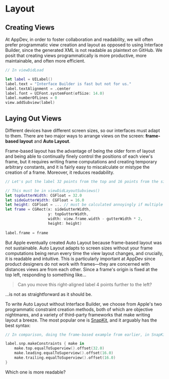 # Layout

## Creating Views

At AppDev, in order to foster collaboration and readability, we will often prefer programmatic view creation and layout as opposed to using Interface Builder, since the generated XML is not readable as plaintext on GitHub. We posit that creating views programmatically is more productive, more maintainable, and often more efficient.

```swift
// In viewDidLoad

let label = UILabel()
label.text = "Interface Builder is fast but not for us."
label.textAlignment = .center
label.font = UIFont.systemFont(ofSize: 14.0)
label.numberOfLines = 0
view.addSubview(label)
```

## Laying Out Views

Different devices have different screen sizes, so our interfaces must adapt to them. There are two major ways to arrange views on the screen: **frame-based layout** and **Auto Layout**.

Frame-based layout has the advantage of being the older form of layout and being able to continually finely control the positions of each view's frame, but it requires writing frame computations and creating temporary arbitrary constants, and it is fairly easy to miscalculate or mistype the creation of a frame. Moreover, it reduces readability.

```swift
// Let's put the label 32 points from the top and 16 points from the sides.

// This must be in viewDidLayoutSubviews()
let topGutterWidth: CGFloat = 32.0
let sideGutterWidth: CGFloat = 16.0
let height: CGFloat = ... // must be calculated annoyingly if multiple lines
let frame = CGRect(x: sideGutterWidth,
                   y: topGutterWidth,
                   width: view.frame.width - gutterWidth * 2,
                   height: height)
                   
label.frame = frame
```

But Apple eventually created Auto Layout because frame-based layout was not sustainable. Auto Layout adapts to screen sizes without your frame computations being rerun every time the view layout changes, and crucially, it is readable and intuitive. This is particularly important at AppDev since product designers do not work with frames—they are concerned with distances views are from each other. Since a frame's origin is fixed at the top left, responding to something like...

> Can you move this right-aligned label 4 points further to the left?

...is not as straightforward as it should be.

To write Auto Layout without Interface Builder, we choose from Apple's two programmatic constraint creation methods, both of which are objective nightmares, and a variety of third-party frameworks that make writing layout a breeze. The most popular one is [SnapKit](https://github.com/SnapKit/SnapKit), and it arguably has the best syntax:

```swift
// In comparison, doing the frame-based example from earlier, in SnapKit:

label.snp.makeConstraints { make in
    make.top.equalToSuperview().offset(32.0)
    make.leading.equalToSuperview().offset(16.0)
    make.trailing.equalToSuperview().offset(16.0)
}
```

Which one is more readable?

